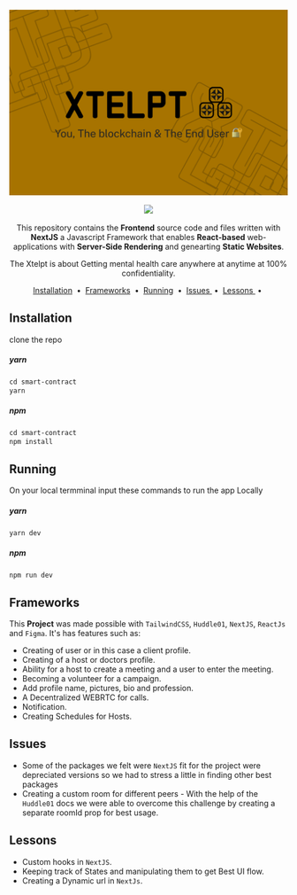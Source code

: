 ![cover](./public/Service.png)
 
<p align="center">
<a target="_blank" href="https://nextjs.org/docs/getting-started"><img src="https://img.shields.io/badge/NextJS-000000.svg?style=for-the-badge&logo=Vercel&labelColor=000"/></a>

</p>
<p align="center">
  This repository contains the <strong>Frontend</strong> source code and files written with <b>NextJS</b> a Javascript Framework that enables <b>React-based</b> web-applications with <b>Server-Side Rendering</b> and genearting <b>Static Websites</b>. <p align="center">The 
  Xtelpt is about Getting mental health care anywhere at anytime at 100% confidentiality.</p>
</p>

<p align="center">
 <a href="#installation">Installation</a> &nbsp;&bull;&nbsp;
<a href="#frameworks">Frameworks</a> &nbsp;&bull;&nbsp;
 <a href="#runing">Running</a> &nbsp;&bull;&nbsp;
<a href="#issue">Issues </a>&nbsp;&bull;&nbsp;
<a href="#dlessons">Lessons </a> &nbsp;&bull;&nbsp;
</p>

## Installation 
clone the repo
##### yarn
```
cd smart-contract
yarn
```
##### npm
```
cd smart-contract
npm install
```

## Running
On your local termminal input these commands to run the app Locally

##### yarn
```
yarn dev
```

##### npm
```
npm run dev
```

## Frameworks
This <b>Project</b> was made possible with ```TailwindCSS```, ```Huddle01```, ```NextJS```, ```ReactJs``` and ```Figma```. It's has features such as:

- Creating of user or in this case a client profile.
- Creating of a host or doctors profile.
- Ability for a host to create a meeting and a user to enter the meeting.
- Becoming a volunteer for a campaign.
- Add profile name, pictures, bio and profession.
- A Decentralized WEBRTC for calls.
- Notification.
- Creating Schedules for Hosts.


## Issues
- Some of the packages we felt were ```NextJS``` fit for the project were depreciated versions so we had to stress a little in finding other best packages
- Creating a custom room for different peers - With the help of the ```Huddle01``` docs we were able to overcome this challenge by creating a separate roomId prop for best usage.

## Lessons 
- Custom hooks in ```NextJS```.
- Keeping track of States and manipulating them to get Best UI flow.
- Creating a Dynamic url in ```NextJs```.
